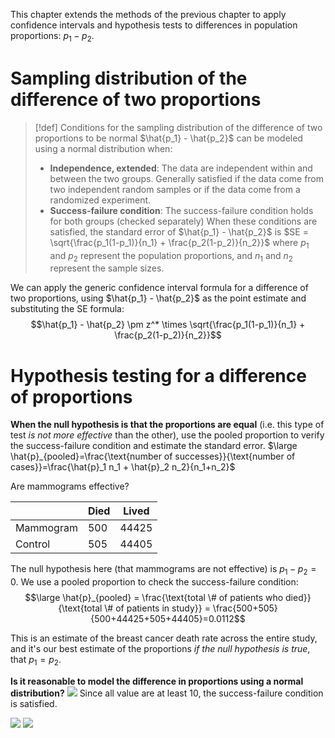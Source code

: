 This chapter extends the methods of the previous chapter to apply confidence intervals and hypothesis tests to differences in population proportions: $p_1 - p_2$. 

# Sampling distribution of the difference of two proportions

> [!def] Conditions for the sampling distribution of the difference of two proportions to be normal
> $\hat{p_1} - \hat{p_2}$ can be modeled using a normal distribution when:
> - **Independence, extended**: The data are independent within and between the two groups. Generally satisfied if the data come from two independent random samples or if the data come from a randomized experiment. 
> - **Success-failure condition**: The success-failure condition holds for both groups (checked separately)
> When these conditions are satisfied, the standard error of $\hat{p_1} - \hat{p_2}$ is
> $SE = \sqrt{\frac{p_1(1-p_1)}{n_1} + \frac{p_2(1-p_2)}{n_2}}$
> where $p_1$ and $p_2$ represent the population proportions, and $n_1$ and $n_2$ represent the sample sizes.

We can apply the generic confidence interval formula for a difference of two proportions, using $\hat{p_1} - \hat{p_2}$ as the point estimate and substituting the SE formula:
$$\hat{p_1} - \hat{p_2} \pm z^* \times \sqrt{\frac{p_1(1-p_1)}{n_1} + \frac{p_2(1-p_2)}{n_2}}$$


# Hypothesis testing for a difference of proportions
**When the null hypothesis is that the proportions are equal** (i.e. this type of test *is not more effective* than the other), use the pooled proportion to verify the success-failure condition and estimate the standard error.
$\large \hat{p}_{pooled}=\frac{\text{number of successes}}{\text{number of cases}}=\frac{\hat{p}_1 n_1 + \hat{p}_2 n_2}{n_1+n_2}$


Are mammograms effective?

|           | Died | Lived |
| --------- | ---- | ----- |
| Mammogram | 500  | 44425 |
| Control   | 505  | 44405 | 

The null hypothesis here (that mammograms are not effective) is $p_1 - p_2 = 0$. We use a pooled proportion to check the success-failure condition:
$$\large \hat{p}_{pooled} = \frac{\text{total \# of patients who died}}{\text{total \# of patients in study}} = \frac{500+505}{500+44425+505+44405}=0.0112$$

This is an estimate of the breast cancer death rate across the entire study, and it's our best estimate of the proportions *if the null hypothesis is true*, that $p_1 = p_2$.

**Is it reasonable to model the difference in proportions using a normal distribution?**
![](Acrobat_JwnzshDxWD.png)
Since all value are at least 10, the success-failure condition is satisfied. 

![](Acrobat_lM0LW2Norb.png)
![](Acrobat_vg8GAx135l.png)